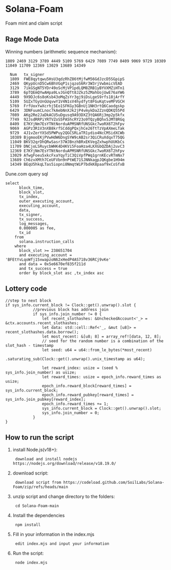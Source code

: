 # Solana-Foam
Foam mint and claim script

## Rage Mode Data
Winning numbers (arithmetic sequence mechanism):

    1809 2469 3129 3789 4449 5109 5769 6429 7089 7749 8409 9069 9729 10389 11049 11709 12369 13029 13689 14349
    
      Num	tx_signer
      1809	FWE8qytqwu5HsU3qdzRhZ86tMjfwM56GdJzcD5SGpipS
      2469	QKypUcnD5Cw6BhVGqP1sjqzoS6Rr3W3rjVwbmicVEAD
      3129	7ikGSgNT5YDr49oScMjVP1pdLQM8ZRB1yBYVXMZiHTn1
      3789	6pTQEmQYwAHpa9LvJGnQTt8JZkz5ZMahUojUwE76aYW6
      4449	9X9DJc6s8oKsb43oMqZsYr3gj9iDsLgeS9rfs18jArfY
      5109	5UZxTGyUnGUqvwY1V4N1sV4hydfyt8FGuKqtveMFVGCH
      5769	FrfUoxYwXcrhj5Eo1SFKGy3GBnUj1NH3rtQ6Caodgskp
      6429	3DNFuumCLnoc7kAebNnXJk2jP4vmykDa2ZznQDKQ55Pd
      7089	AKg2Re2JaDkACU5uDgusq9A93DXZ3tQA6Rj3mp2p5kfx
      7749	92JsdRRPiYRTVZoS5PA5hcRY23o9TQzyBQhx5JMT8RGq
      8409	E7KYjNm7EsYTNtNorduAPMSNRfUNSGkc7woRX6T2hFpv
      9069	AGPz3R1V3nXB8krfSCddgPQxjhCe26TtTzVpAXmeLTak
      9729	4J1vZerYXSd5PWPuy2QGCSRLaTR1ydio4NcCMSidXCWb
      10389	BjgmooEKjPVwHdW6DngSYW9cAB2sr3QiCRuXdqxT75QG
      11049	BKV32qrDhQRwSasr37WJBnzhBRxEKVegZxhwphUUKbCs
      11709	DNCjoLSRuycbWHK4D4KVi5FoaHza4LKXGbQZDAj2uvC3
      12369	E7KYjNm7EsYTNtNorduAPMSNRfUNSGkc7woRX6T2hFpv
      13029	AfwgFoeu5xkcFxaYqyTiC3QiVpfPWq1grnKEcvRTmNx7
      13689	Ch6zvXMth7CeUFVbn9nPtWE71SJNNkagpJQKgbe1H94m
      14349	BEqU5hkqLTas5iopni8NmqtWiP7bdkK8paaf9xCoSfxB


Dune.com query sql 
```
select
      block_time,
      block_slot,
      tx_index,
      outer_executing_account,
      executing_account,
      data,
      tx_signer,
      tx_success,
      log_messages,
      0.000005 as fee,
      tx_id
    from
      solana.instruction_calls
    where
      block_slot >= 238651704
      and executing_account = 'BFEtYvLqoWfj15xwapzoN62xHedP4AS718v36RCj9vKe'
      and data = 0x5e6670ef835f211d
      and tx_success = true
      order by block_slot asc ,tx_index asc
```

## Lottery code
```
//step to next block
if sys_info.current_block != Clock::get().unwrap().slot {
            //previous block has address join
            if sys_info.join_number != 0 {
                let recent_slothashes: &UncheckedAccount<'_> = &ctx.accounts.recent_slothashes;
                let data: std::cell::Ref<'_, &mut [u8]> = recent_slothashes.data.borrow();
                let most_recent: &[u8; 8] = array_ref![data, 12, 8];
                // seed for the random number is a combination of the slot_hash - timestamp
                let seed: u64 = u64::from_le_bytes(*most_recent)
                    .saturating_sub(Clock::get().unwrap().unix_timestamp as u64);

                let reward_index: usize = (seed % sys_info.join_number) as usize;
                let reward_times: usize = epoch_info.reward_times as usize;
                epoch_info.reward_block[reward_times] = sys_info.current_block;
                epoch_info.reward_pubkey[reward_times] = sys_info.join_pubkey[reward_index];
                epoch_info.reward_times += 1;
                sys_info.current_block = Clock::get().unwrap().slot;
                sys_info.join_number = 0;
            }
}
```

## How to run the script
1. install Node.js(v18+):
        
        download and install nodejs https://nodejs.org/download/release/v18.19.0/

2. download script:

        download script from https://codeload.github.com/SoilLabs/Solana-Foam/zip/refs/heads/main

3. unzip script and change directory to the folders:

        cd Solana-Foam-main

4. Install the dependencies

        npm install

5. Fill in your information in the index.mjs

        edit index.mjs and input your information
        
6. Run the script:

        node index.mjs
